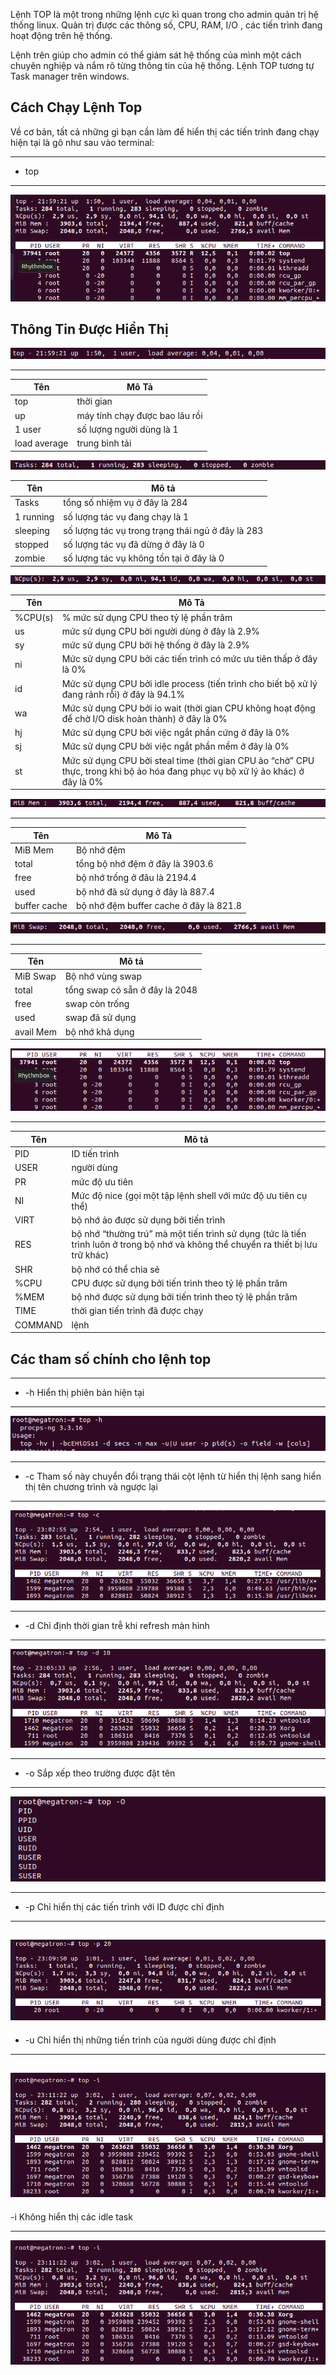 Lệnh TOP là một trong những lệnh cực kì quan trong cho admin quản trị hệ thống linux. Quản trị được các thông số, CPU, RAM, I/O , các tiến trình đang hoạt động trên hệ thống.

Lệnh trên giúp cho admin có thể giám sát hệ thống của mình một cách chuyên nghiệp và nắm rõ từng thông tin của hệ thống. Lệnh TOP tương tự Task manager trên windows. 


## Cách Chạy Lệnh Top

Về cơ bản, tất cả những gì bạn cần làm để hiển thị các tiến trình đang chạy hiện tại là gõ như sau vào terminal:

---
- top
---

![topimage1](Image/topimage1.png)


## Thông Tin Được Hiển Thị

![topimage2](Image/topimage2.png)

---
|Tên|Mô Tả|
|-|-|
|top|thời gian|
|up|máy tính chạy được bao lâu rồi|
|1 user|số lượng người dùng là 1|
|load average|trung bình tải|

![topimage3](Image/topimage3.png)

|Tên|Mô tả|
|-|-|
|Tasks|tổng số nhiệm vụ ở đây là 284|
|1 running|số lượng tác vụ đang chạy là 1|
|sleeping|số lượng tác vụ trong trạng thái ngủ ở đây là 283|
|stopped|số lượng tác vụ đã dừng ở đây là 0|
|zombie|số lượng tác vụ không tồn tại ở đây là 0|

![topimage4](Image/topimage4.png)

|Tên |Mô Tả|
|-|-|
|%CPU(s)|% mức sử dụng CPU theo tỷ lệ phần trăm|
|us| mức sử dụng CPU bời người dùng ở đây là 2.9%|
|sy|mức sử dụng CPU bởi hệ thống ở đây là 2.9%|
|ni|Mức sử dụng CPU bởi các tiến trình có mức ưu tiên thấp ở đây là 0%|
|id|Mức sử dụng CPU bởi idle process (tiến trình cho biết bộ xử lý đang rảnh rỗi) ở đây là 94.1%|
|wa|Mức sử dụng CPU bởi io wait (thời gian CPU không hoạt động để chờ I/O disk hoàn thành) ở đây là 0%|
|hj|Mức sử dụng CPU bởi việc ngắt phần cứng ở đây là 0%|
|sj|Mức sử dụng CPU bởi việc ngắt phần mềm ở đây là 0%|
|st|Mức sử dụng CPU bởi steal time (thời gian CPU ảo “chờ” CPU thực, trong khi bộ ảo hóa đang phục vụ bộ xử lý ảo khác) ở đây là 0%|

![topimage5](Image/topimage5.png)

---
|Tên|Mô Tả|
|-|-|
|MiB Mem|Bộ nhớ đệm|
|total|tổng bộ nhớ đệm ở đây là 3903.6|
|free|bộ nhớ trống ở đâu là 2194.4|
|used|bộ nhớ đã sử dụng ở đây là 887.4|
|buffer cache|bộ nhớ đệm buffer cache ở đây là 821.8|

![topimage6](Image/topimage6.png)

---
|Tên|Mô tả|
|-|-|
|MiB Swap|Bộ nhớ vùng swap | 
|total|tổng swap có sẵn ở đây là 2048|
|free|swap còn trống|
|used|swap đã sử dụng|
|avail Mem|bộ nhớ khả dụng|

![topimage7](Image/topimage7.png)

---
|Tên|Mô tả|
|-|-|
|PID|ID tiến trình|
|USER |người dùng|
|PR |mức độ ưu tiên|
|NI |Mức độ nice (gọi một tập lệnh shell với mức độ ưu tiên cụ thể)|
|VIRT|bộ nhớ ảo được sử dụng bởi tiến trình|
|RES|bộ nhớ “thường trú” mà một tiến trình sử dụng (tức là tiến trình luôn ở trong bộ nhớ và không thể chuyển ra thiết bị lưu trữ khác)|
|SHR|bộ nhớ có thể chia sẻ|
|%CPU|CPU được sử dụng bởi tiến trình theo tỷ lệ phần trăm|
|%MEM|bộ nhớ được sử dụng bởi tiến trình theo tỷ lệ phần trăm|
|TIME|thời gian tiến trình đã được chạy|
|COMMAND|lệnh|

## Các tham số chính cho lệnh top


---
- -h Hiển thị phiên bản hiện tại

---
![topimage8](Image/topimage8.png)

---
- -c Tham số này chuyển đổi trạng thái cột lệnh từ hiển thị lệnh sang hiển thị tên chương trình và ngược lại
---
![topimage9](Image/topimage9.png)

---
- -d Chỉ định thời gian trễ khi refresh màn hình
---
![topimage10](Image/topimage10.png)

---
- -o Sắp xếp theo trường được đặt tên
---

![topimage11](Image/topimage11.png)

---
- -p Chỉ hiển thị các tiến trình với ID được chỉ định

---
![topimage12](Image/topimage12.png)
---
- -u Chỉ hiển thị những tiến trình của người dùng được chỉ định
---
![topimage13](Image/topimage13.png)
---

-i Không hiển thị các idle task

---
![topimage14](Image/topimage14.png)




